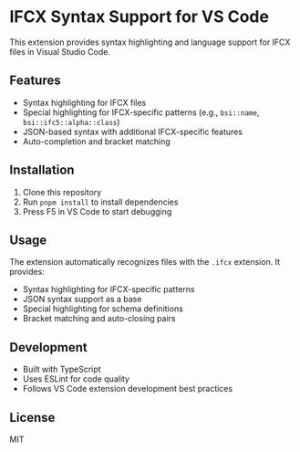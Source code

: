 # IFCX Syntax Support for VS Code

This extension provides syntax highlighting and language support for IFCX files in Visual Studio Code.

## Features

- Syntax highlighting for IFCX files
- Special highlighting for IFCX-specific patterns (e.g., `bsi::name`, `bsi::ifc5::alpha::class`)
- JSON-based syntax with additional IFCX-specific features
- Auto-completion and bracket matching

## Installation

1. Clone this repository
2. Run `pnpm install` to install dependencies
3. Press F5 in VS Code to start debugging

## Usage

The extension automatically recognizes files with the `.ifcx` extension. It provides:

- Syntax highlighting for IFCX-specific patterns
- JSON syntax support as a base
- Special highlighting for schema definitions
- Bracket matching and auto-closing pairs

## Development

- Built with TypeScript
- Uses ESLint for code quality
- Follows VS Code extension development best practices

## License

MIT
